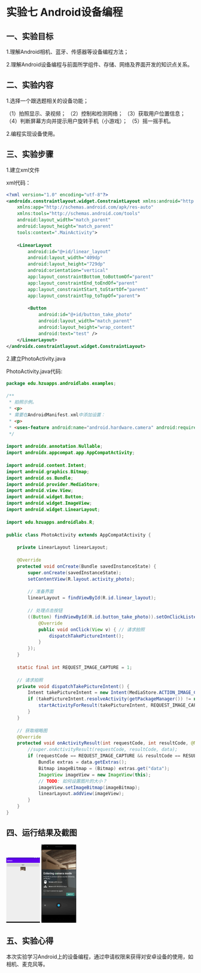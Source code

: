 # 实验七 Android设备编程

## 一、实验目标



1.理解Android相机、蓝牙、传感器等设备编程方法；

2.理解Android设备编程与前面所学组件、存储、网络及界面开发的知识点关系。

## 二、实验内容



1.选择一个跟选题相关的设备功能；

（1）拍照显示、录视频；
（2）控制和检测网络；
（3）获取用户位置信息；
（4）判断屏幕方向并提示用户旋转手机（小游戏）；
（5）摇一摇手机。

2.编程实现设备使用。

## 三、实验步骤

1.建立xml文件

xml代码：

```xml
<?xml version="1.0" encoding="utf-8"?>
<androidx.constraintlayout.widget.ConstraintLayout xmlns:android="http://schemas.android.com/apk/res/android"
    xmlns:app="http://schemas.android.com/apk/res-auto"
    xmlns:tools="http://schemas.android.com/tools"
    android:layout_width="match_parent"
    android:layout_height="match_parent"
    tools:context=".MainActivity">

    <LinearLayout
        android:id="@+id/linear_layout"
        android:layout_width="409dp"
        android:layout_height="729dp"
        android:orientation="vertical"
        app:layout_constraintBottom_toBottomOf="parent"
        app:layout_constraintEnd_toEndOf="parent"
        app:layout_constraintStart_toStartOf="parent"
        app:layout_constraintTop_toTopOf="parent">

        <Button
            android:id="@+id/button_take_photo"
            android:layout_width="match_parent"
            android:layout_height="wrap_content"
            android:text="test" />
    </LinearLayout>
</androidx.constraintlayout.widget.ConstraintLayout>
```



2.建立PhotoActivity.java

PhotoActivity.java代码:

```java
package edu.hzuapps.androidlabs.examples;

/**
 * 拍照示例。
 * <p>
 * 需要在AndroidManifest.xml中添加设置：
 * <p>
 * <uses-feature android:name="android.hardware.camera" android:required="true" />
 */

import androidx.annotation.Nullable;
import androidx.appcompat.app.AppCompatActivity;

import android.content.Intent;
import android.graphics.Bitmap;
import android.os.Bundle;
import android.provider.MediaStore;
import android.view.View;
import android.widget.Button;
import android.widget.ImageView;
import android.widget.LinearLayout;

import edu.hzuapps.androidlabs.R;

public class PhotoActivity extends AppCompatActivity {

    private LinearLayout linearLayout;

    @Override
    protected void onCreate(Bundle savedInstanceState) {
        super.onCreate(savedInstanceState);
        setContentView(R.layout.activity_photo);

        // 准备界面
        linearLayout = findViewById(R.id.linear_layout);

        // 处理点击按钮
        ((Button) findViewById(R.id.button_take_photo)).setOnClickListener(new View.OnClickListener() {
            @Override
            public void onClick(View v) { // 请求拍照
                dispatchTakePictureIntent();
            }
        });
    }

    static final int REQUEST_IMAGE_CAPTURE = 1;

    // 请求拍照
    private void dispatchTakePictureIntent() {
        Intent takePictureIntent = new Intent(MediaStore.ACTION_IMAGE_CAPTURE);
        if (takePictureIntent.resolveActivity(getPackageManager()) != null) {
            startActivityForResult(takePictureIntent, REQUEST_IMAGE_CAPTURE);
        }
    }

    // 获取缩略图
    @Override
    protected void onActivityResult(int requestCode, int resultCode, @Nullable Intent data) {
        //super.onActivityResult(requestCode, resultCode, data);
        if (requestCode == REQUEST_IMAGE_CAPTURE && resultCode == RESULT_OK) {
            Bundle extras = data.getExtras();
            Bitmap imageBitmap = (Bitmap) extras.get("data");
            ImageView imageView = new ImageView(this);
            // TODO: 如何设置图片的大小？
            imageView.setImageBitmap(imageBitmap);
            linearLayout.addView(imageView);
        }
    }
}
```





## 四、运行结果及截图

<img src="https://raw.githubusercontent.com/xiaohei504/image/master/lab7(1).png" style="zoom:25%;" >

<img src="https://raw.githubusercontent.com/xiaohei504/image/master/lab7(2).png" style="zoom:25%;" >

## 五、实验心得

​		本次实验学习Android上的设备编程，通过申请权限来获得对安卓设备的使用，如相机、麦克风等。

